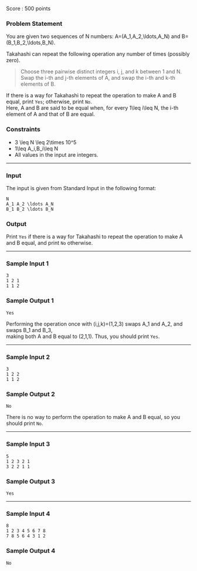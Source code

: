 Score : 500 points

### Problem Statement

You are given two sequences of N numbers: A=(A\_1,A\_2,\ldots,A\_N) and B=(B\_1,B\_2,\ldots,B\_N).

Takahashi can repeat the following operation any number of times (possibly zero).

> Choose three pairwise distinct integers i, j, and k between 1 and N.  
> Swap the i-th and j-th elements of A, and swap the i-th and k-th elements of B.

If there is a way for Takahashi to repeat the operation to make A and B equal, print `Yes`; otherwise, print `No`.  
Here, A and B are said to be equal when, for every 1\leq i\leq N, the i-th element of A and that of B are equal.

### Constraints

* 3 \leq N \leq 2\times 10^5
* 1\leq A\_i,B\_i\leq N
* All values in the input are integers.

---

### Input

The input is given from Standard Input in the following format:

```
N
A_1 A_2 \ldots A_N
B_1 B_2 \ldots B_N
```

### Output

Print `Yes` if there is a way for Takahashi to repeat the operation to make A and B equal, and print `No` otherwise.

---

### Sample Input 1

```
3
1 2 1
1 1 2
```

### Sample Output 1

```
Yes
```

Performing the operation once with (i,j,k)=(1,2,3) swaps A\_1 and A\_2, and swaps B\_1 and B\_3,  
making both A and B equal to (2,1,1). Thus, you should print `Yes`.

---

### Sample Input 2

```
3
1 2 2
1 1 2
```

### Sample Output 2

```
No
```

There is no way to perform the operation to make A and B equal, so you should print `No`.

---

### Sample Input 3

```
5
1 2 3 2 1
3 2 2 1 1
```

### Sample Output 3

```
Yes
```

---

### Sample Input 4

```
8
1 2 3 4 5 6 7 8
7 8 5 6 4 3 1 2
```

### Sample Output 4

```
No
```